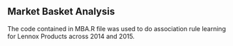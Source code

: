 ## Market Basket Analysis  

The code contained in MBA.R file was used to do association rule learning for Lennox Products across 2014 and 2015.